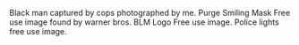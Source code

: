 Black man captured by cops photographed by me. 
Purge Smiling Mask Free use image found by warner bros. 
BLM Logo Free use image. 
Police lights free use image. 
